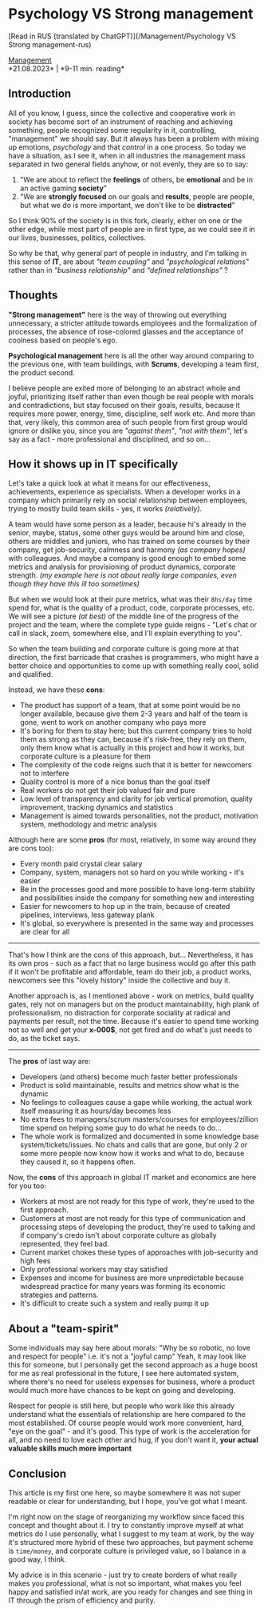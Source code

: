 # **Psychology VS Strong management**

<span class='translation_button'>[Read in RUS (translated by ChatGPT)](/Management/Psychology VS Strong management-rus)</span>
<link href="/stylesheets/tags.css" rel="stylesheet" type="text/css"/>
<div class="tags">
    <div class='tag'>
        <a href="/tags#Management">Management</a>
    </div>
</div>
*21.08.2023* | *9-11 min. reading*

## Introduction
All of you know, I guess, since the collective and cooperative work in society has become sort of an instrument of reaching and achieving something, people recognized some regularity in it, controlling, "management" we should say.
But it always has been a problem with mixing up emotions, *psychology* and that *control* in a one process. So today we have a situation, as I see it, when in all industries the management mass separated in two general fields anyhow, or not evenly, they are so to say:

1. "We are about to reflect the **feelings** of others, be **emotional** and be in an active gaming **society**"
2. "We are **strongly focused** on our goals and **results**, people are people, but what we do is more important, we don't like to be **distracted**"

So I think 90% of the society is in this fork, clearly, either on one or the other edge, while most part of people are in first type, as we could see it in our lives, businesses, politics, collectives.

So why be that, why general part of people in industry, and I'm talking in this sense of **IT**, are about *"team coupling"* and *"psychological relations"* rather than in *"business relationship"* and *"defined relationships"* ?

## Thoughts

**"Strong management"** here is the way of throwing out everything unnecessary, a stricter attitude towards employees and the formalization of processes, the absence of rose-colored glasses and the acceptance of coolness based on people's ego.

**Psychological management** here is all the other way around comparing to the previous one, with team buildings, with **Scrums**, developing a team first, the product second.

I believe people are exited more of belonging to an abstract whole and joyful, prioritizing itself rather than even though be real people with morals and contradictions, but stay focused on their goals, results, because it requires more power, energy, time, discipline, self work etc. And more than that, very likely, this common area of such people from first group would ignore or dislike you, since you are *"against them"*, *"not with them"*, let's say as a fact - more professional and disciplined, and so on…

## How it shows up in IT specifically
Let's take a quick look at what it means for our effectiveness, achievements, experience as specialists.
When a developer works in a company which primarily rely on social relationship between employees, trying to mostly build team skills - yes, it works *(relatively)*.

A team would have some person as a leader, because hi's already in the senior, maybe, status, some other guys would be around him and close, others are middles and juniors,
who has trained on some courses by their company, get job-security, calmness and harmony *(as company hopes)* with colleagues. And maybe a company is good enough to embed some metrics and analysis for provisioning of product dynamics, corporate strength. *(my example here is not about really large companies, even though they have this ill too sometimes)*

But when we would look at their pure metrics, what was their ```8hs/day``` time spend for, what is the quality of a product, code, corporate processes, etc.
We will see a picture *(at best)* of the middle line of the progress of the project and the team, where the complete type guide reigns - "Let's chat or call in slack, zoom, somewhere else, and I'll explain everything to you".

So when the team building and corporate culture is going more at that direction, the first barricade that crashes is programmers, who might have a better choice and opportunities to come up with something really cool, solid and qualified.

Instead, we have these **cons**:

- The product has support of a team, that at some point would be no longer available, because give them 2-3 years and half of the team is gone, went to work on another company who pays more
- It's boring for them to stay here; but this current company tries to hold them as strong as they can, because it's risk-free, they rely on them, only them know what is actually in this project and how it works, but corporate culture is a pleasure for them
- The complexity of the code reigns such that it is better for newcomers not to interfere
- Quality control is more of a nice bonus than the goal itself
- Real workers do not get their job valued fair and pure
- Low level of transparency and clarity for job vertical promotion, quality improvement, tracking dynamics and statistics
- Management is aimed towards personalities, not the product, motivation system, methodology and metric analysis

Although here are some **pros** (for most, relatively, in some way around they are cons too):

- Every month paid crystal clear salary
- Company, system, managers not so hard on you while working - it's easier
- Be in the processes good and more possible to have long-term stability and possibilities inside the company for something new and interesting
- Easier for newcomers to hop up in the train, because of created pipelines, interviews, less gateway plank
- It's global, so everywhere is presented in the same way and processes are clear for all
---

That's how I think are the cons of this approach, but… Nevertheless, it has its own pros - such as a fact that no large business would go after this path if it won't be profitable and affordable, team do their job, a product works, newcomers see this "lovely history" inside the collective and buy it.

Another approach is, as I mentioned above - work on metrics, build quality gates, rely not on managers but on the product maintainability, high plank of professionalism, no distraction for corporate sociality at radical and payments per result, not the time. Because it's easier to spend time working not so well and get your **x-000$**, not get fired and do what's just needs to do, as the ticket says.

---
The **pros** of last way are:

- Developers (and others) become much faster better professionals
- Product is solid maintainable, results and metrics show what is the dynamic
- No feelings to colleagues cause a gape while working, the actual work itself measuring it as hours/day becomes less
- No extra fees to managers/scrum masters/courses for employees/zillion time spend on helping some guy to do what he needs to do…
- The whole work is formalized and documented in some knowledge base system/tickets/issues. No chats and calls that are gone, but only 2 or some more people now know how it works and what to do, because they caused it, so it happens often.

Now, the **cons** of this approach in global IT market and economics are here for you too:

- Workers at most are not ready for this type of work, they're used to the first approach.
- Customers at most are not ready for this type of communication and processing steps of developing the product, they're used to talking and if company's credo isn't about corporate culture as globally represented, they feel bad.
- Current market chokes these types of approaches with job-security and high fees
- Only professional workers may stay satisfied
- Expenses and income for business are more unpredictable because widespread practice for many years was forming its economic strategies and patterns.
- It's difficult to create such a system and really pump it up

## About a "team-spirit"

Some individuals may say here about morals: "Why be so robotic, no love and respect for people" i.e. it's not a "joyful camp"
Yeah, it may look like this for someone, but I personally get the second approach as a huge boost for me as real professional in the future, I see here automated system, where there's no need for useless expenses for business, where a product would much more have chances to be kept on going and developing.

Respect for people is still here, but people who work like this already understand what the essentials of relationship are here compared to the most established.
Of course people would work more convenient, hard, "eye on the goal" - and it's good. This type of work is the acceleration for all, and no need to love each other and hug, if you don't want it, **your actual valuable skills much more important**

## Conclusion
This article is my first one here, so maybe somewhere it was not super readable or clear for understanding, but I hope, you've got what I meant.

I'm right now on the stage of reorganizing my workflow since faced this concept and thought about it.
I try to constantly improve myself at what metrics do I use personally, what I suggest to my team at work, by the way it's structured more hybrid of these two approaches, but payment scheme is ```time/money```, and corporate culture is privileged value, so I balance in a good way, I think.

My advice is in this scenario - just try to create borders of what really makes you professional, what is not so important, what makes you feel happy and satisfied in/at work, are you ready for changes and see thing in IT through the prism of efficiency and purity.